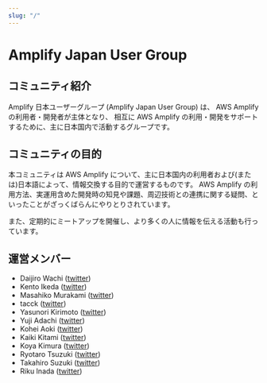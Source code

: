 ```yaml
---
slug: "/"
---
```


# Amplify Japan User Group

## コミュニティ紹介

Amplify 日本ユーザーグループ (Amplify Japan User Group) は、 AWS Amplify の利用者・開発者が主体となり、
相互に AWS Amplify の利用・開発をサポートするために、主に日本国内で活動するグループです。

## コミュニティの目的

本コミュニティは AWS Amplify について、主に日本国内の利用者および(または)日本語によって、情報交換する目的で運営するものです。
AWS Amplify の利用方法、実運用含めた開発時の知見や課題、周辺技術との連携に関する疑問、といったことがざっくばらんにやりとりされています。

また、定期的にミートアップを開催し、より多くの人に情報を伝える活動も行っています。

## 運営メンバー

- Daijiro Wachi ([twitter](https://twitter.com/watilde))
- Kento Ikeda ([twitter](https://twitter.com/ikenyal))
- Masahiko Murakami ([twitter](https://twitter.com/fossamagna))
- tacck ([twitter](https://twitter.com/tacck))
- Yasunori Kirimoto ([twitter](https://twitter.com/dayjournal_nori))
- Yuji Adachi ([twitter](https://twitter.com/adt0705))
- Kohei Aoki ([twitter](https://twitter.com/coa00))
- Kaiki Kitami ([twitter](https://twitter.com/kita3222))
- Koya Kimura ([twitter](https://twitter.com/koyakimura))
- Ryotaro Tsuzuki ([twitter](https://twitter.com/_unirt))
- Takahiro Suzuki ([twitter](https://twitter.com/tkasuz))
- Riku Inada ([twitter](https://twitter.com/inada_riku))